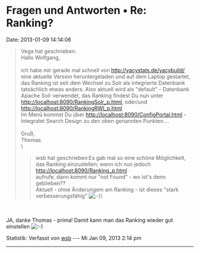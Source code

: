 Fragen und Antworten • Re: Ranking?
===================================

Date: 2013-01-09 14:14:06

> <div>
>
> Vega hat geschrieben:\
> Hallo Wolfgang,\
> \
> ich habe mir gerade mal schnell von <http://yacystats.de/yacybuild/>
> eine aktuelle Version heruntergeladen und auf dem Laptop gestartet,
> das Ranking ist seit dem Wechsel zu Solr als integrierte Datenbank
> tatsächlich etwas anders. Also aktuell wird als \"default\" -
> Datenbank Apache Solr verwendet, das Ranking findest Du nun unter
> <http://localhost:8090/RankingSolr_p.html>, oder/und
> <http://localhost:8090/RankingRWI_p.html>\
> Im Menü kommst Du über <http://localhost:8090/ConfigPortal.html> -
> Integratet Search Design zu den oben genannten Punkten\....\
> \
> Gruß,\
> Thomas\
> \
>
> > <div>
> >
> > wsb hat geschrieben:Es gab mal so eine schöne Möglichkeit, das
> > Ranking einzustellen; wenn ich nun jedoch\
> > <http://localhost:8090/Ranking_p.html>\
> > aufrufe, dann kommt nur \"not Found\" - wo ist\'s denn geblieben??\
> > Aktuell - ohne Änderungem am Ranking - ist dieses \"stark
> > verbesserungsfähig\"
> > ![;-)](http://forum.yacy-websuche.de/images/smilies/icon_e_wink.gif "Wink")\
> >
> > </div>
>
> </div>

\
\
JA, danke Thomas - prima! Damit kann man das Ranking wieder gut
einstellen
![:-)](http://forum.yacy-websuche.de/images/smilies/icon_e_smile.gif "Smile")

Statistik: Verfasst von
[wsb](http://forum.yacy-websuche.de/memberlist.php?mode=viewprofile&u=66)
--- Mi Jan 09, 2013 2:14 pm

------------------------------------------------------------------------
